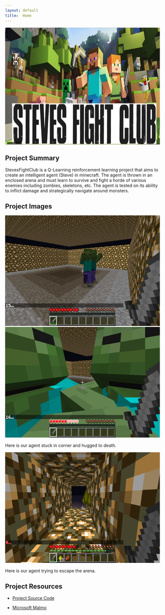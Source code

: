 ```yaml
---
layout: default
title:  Home
---
```


<link rel="stylesheet" href="css/custom.css">

<img src="img/title.jpg" id="title" width="1120" height="380">

## Project Summary

StevesFightClub is a Q-Learning reinforcement learning project that aims to create an intelligent agent (Steve) in minecraft. The agent is thrown in an enclosed arena and must learn to survive and fight a horde of various enemies including zombies, skeletons, etc. The agent is tested on its ability to inflict damage and strategically navigate around monsters.

## Project Images

<img src="img/screenshot1.png" width="720" height="360">

<img src="img/screenshot2.png" width="720" height="360">

Here is our agent stuck in corner and hugged to death.

<img src="img/screenshot3.png" width="720" height="360">

Here is our agent trying to escape the arena.

## Project Resources

* <a href="https://github.com/Slendolan/StevesFightClub">Project Source Code</a>

* <a href="https://github.com/Microsoft/malmo">Microsoft Malmo</a>


